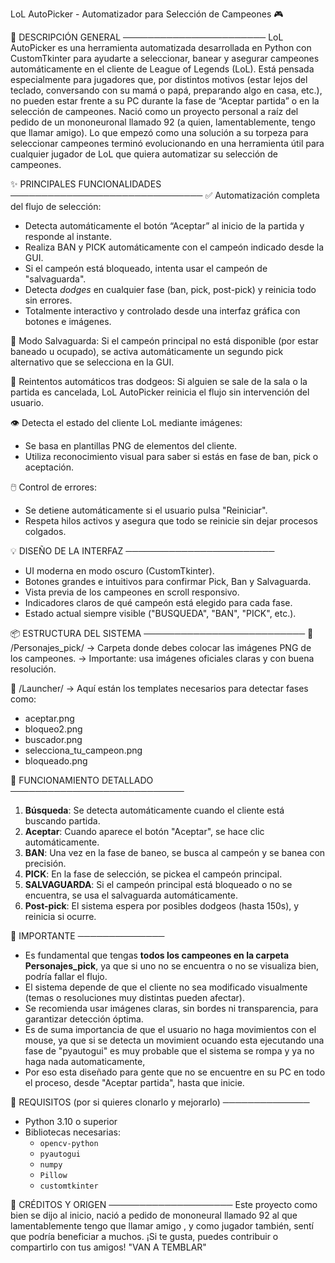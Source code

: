 LoL AutoPicker - Automatizador para Selección de Campeones 🎮

📌 DESCRIPCIÓN GENERAL
───────────────────────
LoL AutoPicker es una herramienta automatizada desarrollada en Python con CustomTkinter para ayudarte a seleccionar, banear y asegurar campeones automáticamente en el cliente de League of Legends (LoL). 
Está pensada especialmente para jugadores que, por distintos motivos (estar lejos del teclado, conversando con su mamá o papá, preparando algo en casa, etc.), 
no pueden estar frente a su PC durante la fase de “Aceptar partida” o en la selección de campeones. 
Nació como un proyecto personal a raíz del pedido de un mononeuronal llamado 92 (a quien, lamentablemente, tengo que llamar amigo). 
Lo que empezó como una solución a su torpeza para seleccionar campeones terminó evolucionando en una herramienta útil para cualquier jugador de LoL que quiera automatizar su selección de campeones.

✨ PRINCIPALES FUNCIONALIDADES
───────────────────────────────
✅ Automatización completa del flujo de selección:
  - Detecta automáticamente el botón “Aceptar” al inicio de la partida y responde al instante.  
  - Realiza BAN y PICK automáticamente con el campeón indicado desde la GUI.  
  - Si el campeón está bloqueado, intenta usar el campeón de "salvaguarda".  
  - Detecta *dodges* en cualquier fase (ban, pick, post-pick) y reinicia todo sin errores.  
  - Totalmente interactivo y controlado desde una interfaz gráfica con botones e imágenes.  

🛟 Modo Salvaguarda:
   Si el campeón principal no está disponible (por estar baneado u ocupado),
   se activa automáticamente un segundo pick alternativo que se selecciona en la GUI.

🔄 Reintentos automáticos tras dodgeos:
   Si alguien se sale de la sala o la partida es cancelada, LoL AutoPicker
   reinicia el flujo sin intervención del usuario.

👁️ Detecta el estado del cliente LoL mediante imágenes:
   - Se basa en plantillas PNG de elementos del cliente.
   - Utiliza reconocimiento visual para saber si estás en fase de ban, pick o aceptación.

🖱️ Control de errores:
   - Se detiene automáticamente si el usuario pulsa "Reiniciar".
   - Respeta hilos activos y asegura que todo se reinicie sin dejar procesos colgados.

💡 DISEÑO DE LA INTERFAZ
────────────────────────
- UI moderna en modo oscuro (CustomTkinter).
- Botones grandes e intuitivos para confirmar Pick, Ban y Salvaguarda.
- Vista previa de los campeones en scroll responsivo.
- Indicadores claros de qué campeón está elegido para cada fase.
- Estado actual siempre visible ("BUSQUEDA", "BAN", "PICK", etc.).

📦 ESTRUCTURA DEL SISTEMA
──────────────────────────
📁 /Personajes_pick/
→ Carpeta donde debes colocar las imágenes PNG de los campeones.
→ Importante: usa imágenes oficiales claras y con buena resolución.

📁 /Launcher/
→ Aquí están los templates necesarios para detectar fases como:
   - aceptar.png
   - bloqueo2.png
   - buscador.png
   - selecciona_tu_campeon.png
   - bloqueado.png

📜 FUNCIONAMIENTO DETALLADO
────────────────────────────
1. **Búsqueda**: Se detecta automáticamente cuando el cliente está buscando partida.
2. **Aceptar**: Cuando aparece el botón "Aceptar", se hace clic automáticamente.
3. **BAN**: Una vez en la fase de baneo, se busca al campeón y se banea con precisión.
4. **PICK**: En la fase de selección, se pickea el campeón principal.
5. **SALVAGUARDA**: Si el campeón principal está bloqueado o no se encuentra,
   se usa el salvaguarda automáticamente.
6. **Post-pick**: El sistema espera por posibles dodgeos (hasta 150s), y reinicia si ocurre.

🚨 IMPORTANTE
──────────────
- Es fundamental que tengas **todos los campeones en la carpeta Personajes_pick**, ya que si uno no se encuentra o no se visualiza bien, podría fallar el flujo.
- El sistema depende de que el cliente no sea modificado visualmente (temas o resoluciones muy distintas pueden afectar).
- Se recomienda usar imágenes claras, sin bordes ni transparencia, para garantizar detección óptima.
- Es de suma importancia de que el usuario no haga movimientos con el mouse, ya que si se detecta un movimient ocuando esta ejecutando una fase de "pyautogui" es muy probable que el sistema se rompa y ya no haga nada automaticamente,
- Por eso esta diseñado para gente que no se encuentre en su PC en todo el proceso, desde "Aceptar partida", hasta que inicie.
 
🔧 REQUISITOS (por si quieres clonarlo y mejorarlo)
──────────────
- Python 3.10 o superior
- Bibliotecas necesarias:
   - `opencv-python`
   - `pyautogui`
   - `numpy`
   - `Pillow`
   - `customtkinter`

💬 CRÉDITOS Y ORIGEN
────────────────────
Este proyecto como bien se dijo al inicio, nació a pedido de mononeural  llamado 92 al que lamentablemente tengo que llamar amigo , y como jugador también, sentí que podría beneficiar a muchos. 
¡Si te gusta, puedes contribuir o compartirlo con tus amigos!
"VAN A TEMBLAR"
